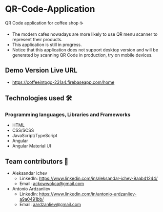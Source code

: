 # QR-Code-Application

QR Code application for coffee shop ☕

- The modern cafes nowadays are more likely to use QR menu scanner to represent their products.
- This application is still in progress.
- Notice that this application does not support desktop version and will be generated by scanning QR Code in production, try on mobile devices.

## Demo Version Live URL

- https://coffeeintogo-231a4.firebaseapp.com/home

## Technologies used 🛠

### Programming languages, Libraries and Frameworks

- HTML
- CSS/SCSS
- JavaScript/TypeScript
- Angular
- Angular Material UI

## Team contributors 🔐

- Aleksandar Ichev
  - LinkedIn: https://www.linkedin.com/in/aleksandar-ichev-9aab41244/
  - Email: ackowwokca@gmail.com
- Antonio Ardzanliev
  - LinkedIn: https://www.linkedin.com/in/antonio-ardzanliev-a9a0491bb/
  - Email: aardzanliev@gmail.com
